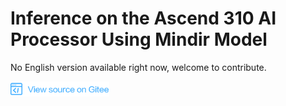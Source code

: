 # Inference on the Ascend 310 AI Processor Using Mindir Model

No English version available right now, welcome to contribute.

<a href="https://gitee.com/mindspore/docs/blob/master/tutorials/inference/source_en/multi_platform_inference_ascend_310_mindir.md" target="_blank"><img src="./_static/logo_source.png"></a>
